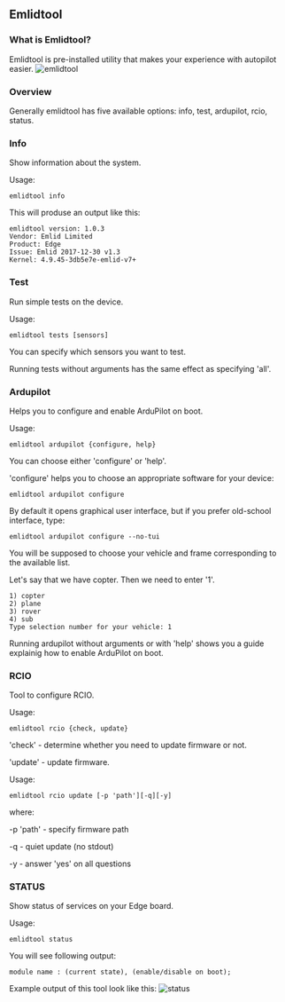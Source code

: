## Emlidtool

### What is Emlidtool?

Emlidtool is pre-installed utility that makes your experience with autopilot easier.
![emlidtool](../../img/emlidtool/emlidtool.png)

### Overview

Generally emlidtool has five available options: info, test, ardupilot, rcio, status.

### Info 

Show information about the system.

Usage:

```
emlidtool info
```

This will produse an output like this:
```
emlidtool version: 1.0.3
Vendor: Emlid Limited
Product: Edge
Issue: Emlid 2017-12-30 v1.3
Kernel: 4.9.45-3db5e7e-emlid-v7+
```

### Test 

Run simple tests on the device. 

Usage:

```
emlidtool tests [sensors]
```

You can specify which sensors you want to test.

Running tests without arguments has the same effect as specifying 'all'. 

### Ardupilot 

Helps you to configure and enable ArduPilot on boot.

Usage:

```
emlidtool ardupilot {configure, help}
```

You can choose either 'configure' or 'help'.


'configure' helps you to choose an appropriate software for your device:
```
emlidtool ardupilot configure
```

By default it opens graphical user interface, but if you prefer old-school interface, type:
```
emlidtool ardupilot configure --no-tui
```


You will be supposed to choose your vehicle and frame corresponding to the available list.

Let's say that we have copter. Then we need to enter '1'.

```
1) copter
2) plane
3) rover
4) sub
Type selection number for your vehicle: 1
```

Running ardupilot without arguments or with 'help' shows you a guide explainig how to enable ArduPilot on boot.

### RCIO 

Tool to configure RCIO.  

Usage:

```
emlidtool rcio {check, update}
```

'check' - determine whether you need to update firmware or not.

'update' - update firmware.

Usage:
```
emlidtool rcio update [-p 'path'][-q][-y]
```
where:

-p 'path' - specify firmware path

-q - quiet update (no stdout)

-y - answer 'yes' on all questions

### STATUS

Show status of services on your Edge board.

Usage:
```
emlidtool status
```

You will see following output:

```
module name : (current state), (enable/disable on boot);
```

Example output of this tool look like this:
![status](/img/emlidtool/status_window.png)
